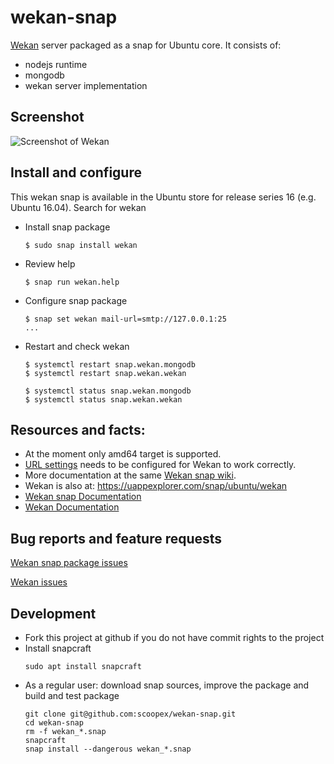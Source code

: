 # wekan-snap

[Wekan](https://wekan.github.io) server packaged as a snap for Ubuntu core. It consists of:
  - nodejs runtime
  - mongodb
  - wekan server implementation

## Screenshot

![Screenshot of Wekan][screenshot]

## Install and configure

This wekan snap is available in the Ubuntu store for release series 16 (e.g. Ubuntu 16.04). Search for wekan

 * Install snap package
   ```
   $ sudo snap install wekan
   ```
 * Review help
   ```
   $ snap run wekan.help
   ```
 * Configure snap package
   ```
   $ snap set wekan mail-url=smtp://127.0.0.1:25
   ...
   ```
 * Restart and check wekan
   ```
   $ systemctl restart snap.wekan.mongodb
   $ systemctl restart snap.wekan.wekan

   $ systemctl status snap.wekan.mongodb
   $ systemctl status snap.wekan.wekan
   ```

## Resources and facts:

 * At the moment only amd64 target is supported.
 * [URL settings](https://github.com/wekan/wekan-snap/wiki/Install) needs to be configured for Wekan to work correctly.
 * More documentation at the same [Wekan snap wiki](https://github.com/wekan/wekan-snap/wiki).
 * Wekan is also at: https://uappexplorer.com/snap/ubuntu/wekan 
 * [Wekan snap Documentation](https://github.com/wekan/wekan-snap/wiki)
 * [Wekan Documentation](https://github.com/wekan/wekan/wiki)

## Bug reports and feature requests

[Wekan snap package issues](https://github.com/wekan/wekan-snap/issues)

[Wekan issues](https://github.com/wekan/wekan/issues)

[screenshot]: https://wekan.github.io/screenshot.png


## Development


 * Fork this project at github if you do not have commit rights to the project
 * Install snapcraft
   ```
   sudo apt install snapcraft
   ```
 * As a regular user: download snap sources, improve the package and build and test package
   ```
   git clone git@github.com:scoopex/wekan-snap.git
   cd wekan-snap
   rm -f wekan_*.snap
   snapcraft
   snap install --dangerous wekan_*.snap
   ```
